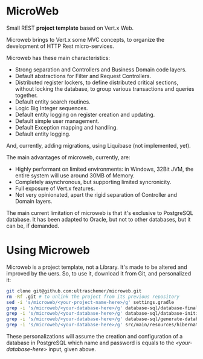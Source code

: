 # MicroWeb
Small REST __project template__ based on Vert.x Web.

Microweb brings to Vert.x some MVC concepts, to organize the development of HTTP Rest micro-services.

Microweb has these main characteristics:

* Strong separation and Controllers and Business Domain code layers.
* Default abstractions for Filter and Request Controllers.
* Distributed register lockers, to define distributed critical sections, without locking the database, to group various transactions and queries together.
* Default entity search routines.
* Logic Big Integer sequences.
* Default entity logging on register creation and updating.
* Default simple user management.
* Default Exception mapping and handling.
* Default entity logging.

And, currently, adding migrations, using Liquibase (not implemented, yet).

The main advantages of microweb, currently, are:

* Highly performant on limited environments: in Windows, 32Bit JVM, the entire system will use around 30MB of Memory.
* Completely asynchronous, but supporting limited syncronicity.
* Full exposure of Vert.x features.
* Not very opinionated, apart the rigid separation of Controller and Domain layers.

The main current limitation of microweb is that it's exclusive to PostgreSQL database. It has been adapted to Oracle, but not to other databases, but it can be, if demanded.

# Using Microweb

Microweb is a project template, not a Library. It's made to be altered and improved by the uers. So, to use it, download it from Git, and personalized it:

```bash
git clone git@github.com:ultraschemer/microweb.git
rm -Rf .git # to unlink the project from its previous repository
sed -i 's/microweb/<your-project-name-here>/g' settings.gradle
grep -i 's/microweb/<your-database-here>/g' database-sql/database-finalization.sh
grep -i 's/microweb/<your-database-here>/g' database-sql/database-initialization.sh
grep -i 's/microweb/<your-database-here>/g' database-sql/generate-database.sh
grep -i 's/microweb/<your-database-here>/g' src/main/resources/hibernate.cfg.xml
```

These personalizations will assume the creation and configuration of a database in PostgreSQL which name and password is equals to the _&lt;your-database-here&gt;_ input, given above.
